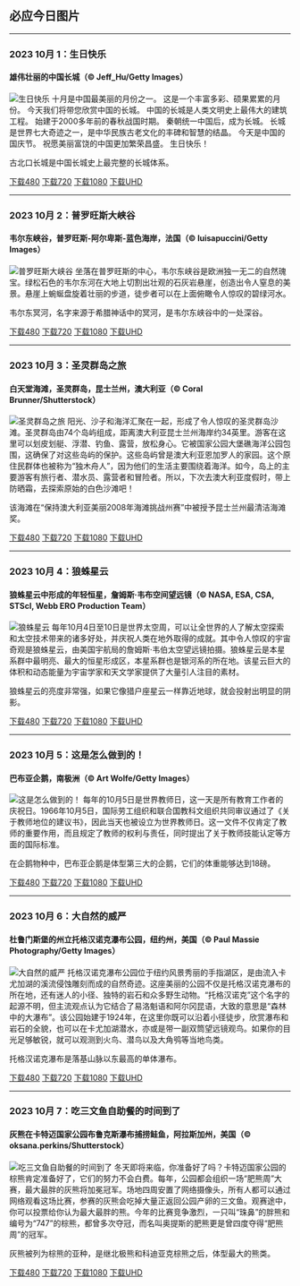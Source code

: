 ## 必应今日图片

---
### 2023 10月 1：生日快乐
#### 雄伟壮丽的中国长城（© Jeff_Hu/Getty Images）
![生日快乐](https://cn.bing.com/th?id=OHR.NationalDay2023_ZH-CN8608297006_800x480.jpg&rf=LaDigue_800x480.jpg "生日快乐")
十月是中国最美丽的月份之一。 这是一个丰富多彩、硕果累累的月份。 今天我们将带您欣赏中国的长城。 中国的长城是人类文明史上最伟大的建筑工程。 始建于2000多年前的春秋战国时期。 秦朝统一中国后，成为长城。 长城是世界七大奇迹之一，是中华民族古老文化的丰碑和智慧的结晶。 今天是中国的国庆节。 祝愿美丽富饶的中国更加繁荣昌盛。 生日快乐！

古北口长城是中国长城史上最完整的长城体系。

[下载480](https://cn.bing.com/th?id=OHR.NationalDay2023_ZH-CN8608297006_800x480.jpg&rf=LaDigue_800x480.jpg "雄伟壮丽的中国长城")
[下载720](https://cn.bing.com/th?id=OHR.NationalDay2023_ZH-CN8608297006_1024x768.jpg&rf=LaDigue_1024x768.jpg "雄伟壮丽的中国长城")
[下载1080](https://cn.bing.com/th?id=OHR.NationalDay2023_ZH-CN8608297006_1920x1080.jpg&rf=LaDigue_1920x1080.jpg "雄伟壮丽的中国长城")
[下载UHD](https://cn.bing.com/th?id=OHR.NationalDay2023_ZH-CN8608297006_UHD.jpg&rf=LaDigue_UHD.jpg "雄伟壮丽的中国长城")


---
### 2023 10月 2：普罗旺斯大峡谷
#### 韦尔东峡谷，普罗旺斯-阿尔卑斯-蓝色海岸，法国（© luisapuccini/Getty Images）
![普罗旺斯大峡谷](https://cn.bing.com/th?id=OHR.VerdonCanyon_ZH-CN8872507857_800x480.jpg&rf=LaDigue_800x480.jpg "普罗旺斯大峡谷")
坐落在普罗旺斯的中心，韦尔东峡谷是欧洲独一无二的自然瑰宝。绿松石色的韦尔东河在大地上切割出壮观的石灰岩悬崖，创造出令人窒息的美景。悬崖上蜿蜒盘旋着壮丽的步道，徒步者可以在上面俯瞰令人惊叹的碧绿河水。

韦尔东冥河，名字来源于希腊神话中的冥河，是韦尔东峡谷中的一处深谷。

[下载480](https://cn.bing.com/th?id=OHR.VerdonCanyon_ZH-CN8872507857_800x480.jpg&rf=LaDigue_800x480.jpg "韦尔东峡谷，普罗旺斯-阿尔卑斯-蓝色海岸，法国")
[下载720](https://cn.bing.com/th?id=OHR.VerdonCanyon_ZH-CN8872507857_1024x768.jpg&rf=LaDigue_1024x768.jpg "韦尔东峡谷，普罗旺斯-阿尔卑斯-蓝色海岸，法国")
[下载1080](https://cn.bing.com/th?id=OHR.VerdonCanyon_ZH-CN8872507857_1920x1080.jpg&rf=LaDigue_1920x1080.jpg "韦尔东峡谷，普罗旺斯-阿尔卑斯-蓝色海岸，法国")
[下载UHD](https://cn.bing.com/th?id=OHR.VerdonCanyon_ZH-CN8872507857_UHD.jpg&rf=LaDigue_UHD.jpg "韦尔东峡谷，普罗旺斯-阿尔卑斯-蓝色海岸，法国")


---
### 2023 10月 3：圣灵群岛之旅
#### 白天堂海滩，圣灵群岛，昆士兰州，澳大利亚（© Coral Brunner/Shutterstock）
![圣灵群岛之旅](https://cn.bing.com/th?id=OHR.WhitsundaySwirl_ZH-CN9085371328_800x480.jpg&rf=LaDigue_800x480.jpg "圣灵群岛之旅")
阳光、沙子和海洋汇聚在一起，形成了令人惊叹的圣灵群岛沙滩。圣灵群岛由74个岛屿组成，距离澳大利亚昆士兰州海岸约34英里。游客在这里可以划皮划艇、浮潜、钓鱼、露营，放松身心。它被国家公园大堡礁海洋公园包围，这确保了对这些岛屿的保护。这些岛屿曾是澳大利亚恩加罗人的家园。这个原住民群体也被称为“独木舟人”，因为他们的生活主要围绕着海洋。如今，岛上的主要游客有旅行者、潜水员、露营者和冒险者。所以，下次去澳大利亚度假时，带上防晒霜，去探索原始的白色沙滩吧！

该海滩在“保持澳大利亚美丽2008年海滩挑战州赛”中被授予昆士兰州最清洁海滩奖。

[下载480](https://cn.bing.com/th?id=OHR.WhitsundaySwirl_ZH-CN9085371328_800x480.jpg&rf=LaDigue_800x480.jpg "白天堂海滩，圣灵群岛，昆士兰州，澳大利亚")
[下载720](https://cn.bing.com/th?id=OHR.WhitsundaySwirl_ZH-CN9085371328_1024x768.jpg&rf=LaDigue_1024x768.jpg "白天堂海滩，圣灵群岛，昆士兰州，澳大利亚")
[下载1080](https://cn.bing.com/th?id=OHR.WhitsundaySwirl_ZH-CN9085371328_1920x1080.jpg&rf=LaDigue_1920x1080.jpg "白天堂海滩，圣灵群岛，昆士兰州，澳大利亚")
[下载UHD](https://cn.bing.com/th?id=OHR.WhitsundaySwirl_ZH-CN9085371328_UHD.jpg&rf=LaDigue_UHD.jpg "白天堂海滩，圣灵群岛，昆士兰州，澳大利亚")


---
### 2023 10月 4：狼蛛星云
#### 狼蛛星云中形成的年轻恒星，詹姆斯·韦布空间望远镜（© NASA, ESA, CSA, STScI, Webb ERO Production Team）
![狼蛛星云](https://cn.bing.com/th?id=OHR.TarantulaNebula_ZH-CN9340300473_800x480.jpg&rf=LaDigue_800x480.jpg "狼蛛星云")
每年10月4日至10日是世界太空周，可以让全世界的人了解太空探索和太空技术带来的诸多好处，并庆祝人类在地外取得的成就。其中令人惊叹的宇宙奇观是狼蛛星云，由美国宇航局的詹姆斯·韦伯太空望远镜拍摄。狼蛛星云是本星系群中最明亮、最大的恒星形成区，本星系群也是银河系的所在地。该星云巨大的体积和动态能量为宇宙学家和天文学家提供了大量引人注目的素材。

狼蛛星云的亮度非常强，如果它像猎户座星云一样靠近地球，就会投射出明显的阴影。

[下载480](https://cn.bing.com/th?id=OHR.TarantulaNebula_ZH-CN9340300473_800x480.jpg&rf=LaDigue_800x480.jpg "狼蛛星云中形成的年轻恒星，詹姆斯·韦布空间望远镜")
[下载720](https://cn.bing.com/th?id=OHR.TarantulaNebula_ZH-CN9340300473_1024x768.jpg&rf=LaDigue_1024x768.jpg "狼蛛星云中形成的年轻恒星，詹姆斯·韦布空间望远镜")
[下载1080](https://cn.bing.com/th?id=OHR.TarantulaNebula_ZH-CN9340300473_1920x1080.jpg&rf=LaDigue_1920x1080.jpg "狼蛛星云中形成的年轻恒星，詹姆斯·韦布空间望远镜")
[下载UHD](https://cn.bing.com/th?id=OHR.TarantulaNebula_ZH-CN9340300473_UHD.jpg&rf=LaDigue_UHD.jpg "狼蛛星云中形成的年轻恒星，詹姆斯·韦布空间望远镜")


---
### 2023 10月 5：这是怎么做到的！
#### 巴布亚企鹅，南极洲（© Art Wolfe/Getty Images）
![这是怎么做到的！](https://cn.bing.com/th?id=OHR.GentooJump_ZH-CN9625511393_800x480.jpg&rf=LaDigue_800x480.jpg "这是怎么做到的！")
每年的10月5日是世界教师日，这一天是所有教育工作者的庆祝日。1966年10月5日，国际劳工组织和联合国教科文组织共同审议通过了《关于教师地位的建议书》，因此当天也被设立为世界教师日。这一文件不仅肯定了教师的重要作用，而且规定了教师的权利与责任，同时提出了关于教师技能认定等方面的国际标准。

在企鹅物种中，巴布亚企鹅是体型第三大的企鹅，它们的体重能够达到18磅。

[下载480](https://cn.bing.com/th?id=OHR.GentooJump_ZH-CN9625511393_800x480.jpg&rf=LaDigue_800x480.jpg "巴布亚企鹅，南极洲")
[下载720](https://cn.bing.com/th?id=OHR.GentooJump_ZH-CN9625511393_1024x768.jpg&rf=LaDigue_1024x768.jpg "巴布亚企鹅，南极洲")
[下载1080](https://cn.bing.com/th?id=OHR.GentooJump_ZH-CN9625511393_1920x1080.jpg&rf=LaDigue_1920x1080.jpg "巴布亚企鹅，南极洲")
[下载UHD](https://cn.bing.com/th?id=OHR.GentooJump_ZH-CN9625511393_UHD.jpg&rf=LaDigue_UHD.jpg "巴布亚企鹅，南极洲")


---
### 2023 10月 6：大自然的威严
#### 杜鲁门斯堡的州立托格汉诺克瀑布公园，纽约州，美国（© Paul Massie Photography/Getty Images）
![大自然的威严](https://cn.bing.com/th?id=OHR.TaughannockFalls_ZH-CN4580750386_800x480.jpg&rf=LaDigue_800x480.jpg "大自然的威严")
托格汉诺克瀑布公园位于纽约风景秀丽的手指湖区，是由流入卡尤加湖的溪流侵蚀雕刻而成的自然奇迹。这座美丽的公园不仅是托格汉诺克瀑布的所在地，还有迷人的小径、独特的岩石和众多野生动物。“托格汉诺克”这个名字的起源不明，但主流观点认为它结合了易洛魁语和阿尔冈昆语，大致的意思是“森林中的大瀑布”。该公园始建于1924年，在这里你既可以沿着小径徒步，欣赏瀑布和岩石的全貌，也可以在卡尤加湖潜水，亦或是带一副双筒望远镜观鸟。如果你的目光足够敏锐，就可以观测到火鸟、潜鸟以及大角鸮等当地鸟类。

托格汉诺克瀑布是落基山脉以东最高的单体瀑布。

[下载480](https://cn.bing.com/th?id=OHR.TaughannockFalls_ZH-CN4580750386_800x480.jpg&rf=LaDigue_800x480.jpg "杜鲁门斯堡的州立托格汉诺克瀑布公园，纽约州，美国")
[下载720](https://cn.bing.com/th?id=OHR.TaughannockFalls_ZH-CN4580750386_1024x768.jpg&rf=LaDigue_1024x768.jpg "杜鲁门斯堡的州立托格汉诺克瀑布公园，纽约州，美国")
[下载1080](https://cn.bing.com/th?id=OHR.TaughannockFalls_ZH-CN4580750386_1920x1080.jpg&rf=LaDigue_1920x1080.jpg "杜鲁门斯堡的州立托格汉诺克瀑布公园，纽约州，美国")
[下载UHD](https://cn.bing.com/th?id=OHR.TaughannockFalls_ZH-CN4580750386_UHD.jpg&rf=LaDigue_UHD.jpg "杜鲁门斯堡的州立托格汉诺克瀑布公园，纽约州，美国")


---
### 2023 10月 7：吃三文鱼自助餐的时间到了
#### 灰熊在卡特迈国家公园布鲁克斯瀑布捕捞鲑鱼，阿拉斯加州，美国（© oksana.perkins/Shutterstock）
![吃三文鱼自助餐的时间到了](https://cn.bing.com/th?id=OHR.GrizzlyFalls_ZH-CN5152476563_800x480.jpg&rf=LaDigue_800x480.jpg "吃三文鱼自助餐的时间到了")
冬天即将来临，你准备好了吗？卡特迈国家公园的棕熊肯定准备好了，它们的努力不会白费。每年，公园都会组织一场“肥熊周”大赛，最大最胖的灰熊将加冕冠军。场地四周安置了网络摄像头，所有人都可以通过网络观看这场比赛，参赛的灰熊会吃掉大量正返回公园产卵的三文鱼。观赛途中，你可以投票给你认为最大最胖的熊。今年的比赛竞争激烈，一只叫“珠鼻”的胖熊和编号为“747”的棕熊，都曾多次夺冠，而名叫奥提斯的肥熊更是曾四度夺得“肥熊周”的冠军。

灰熊被列为棕熊的亚种，是继北极熊和科迪亚克棕熊之后，体型最大的熊类。

[下载480](https://cn.bing.com/th?id=OHR.GrizzlyFalls_ZH-CN5152476563_800x480.jpg&rf=LaDigue_800x480.jpg "灰熊在卡特迈国家公园布鲁克斯瀑布捕捞鲑鱼，阿拉斯加州，美国")
[下载720](https://cn.bing.com/th?id=OHR.GrizzlyFalls_ZH-CN5152476563_1024x768.jpg&rf=LaDigue_1024x768.jpg "灰熊在卡特迈国家公园布鲁克斯瀑布捕捞鲑鱼，阿拉斯加州，美国")
[下载1080](https://cn.bing.com/th?id=OHR.GrizzlyFalls_ZH-CN5152476563_1920x1080.jpg&rf=LaDigue_1920x1080.jpg "灰熊在卡特迈国家公园布鲁克斯瀑布捕捞鲑鱼，阿拉斯加州，美国")
[下载UHD](https://cn.bing.com/th?id=OHR.GrizzlyFalls_ZH-CN5152476563_UHD.jpg&rf=LaDigue_UHD.jpg "灰熊在卡特迈国家公园布鲁克斯瀑布捕捞鲑鱼，阿拉斯加州，美国")
